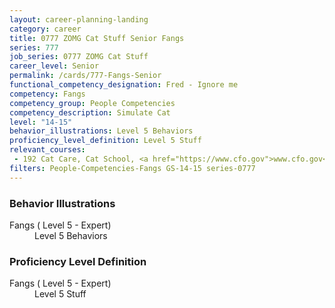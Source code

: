 ```yaml
---
layout: career-planning-landing
category: career
title: 0777 ZOMG Cat Stuff Senior Fangs
series: 777
job_series: 0777 ZOMG Cat Stuff
career_level: Senior
permalink: /cards/777-Fangs-Senior
functional_competency_designation: Fred - Ignore me
competency: Fangs
competency_group: People Competencies
competency_description: Simulate Cat
level: "14-15"
behavior_illustrations: Level 5 Behaviors
proficiency_level_definition: Level 5 Stuff
relevant_courses: 
 - 192 Cat Care, Cat School, <a href="https://www.cfo.gov">www.cfo.gov</a>
filters: People-Competencies-Fangs GS-14-15 series-0777
---
```


<div class="desktop:grid-col-6 margin-y-205">
  <div class="border-top-05 bg-white padding-2 shadow-5 height-full members-hover border-1px border-gray-30 border-top-orange radius-lg">
    <h3>Behavior Illustrations</h3>
    <dl class="text-base"><dt>Fangs ( Level 5 - Expert)</dt><dd>Level 5 Behaviors</dd></dl>
  </div>
</div>
<div class="desktop:grid-col-6 margin-y-205">
  <div class="border-top-05 bg-white padding-2 shadow-5 height-full members-hover border-1px border-gray-30 border-top-orange radius-lg">
    <h3>Proficiency Level Definition</h3>
    <dl class="text-base"><dt>Fangs ( Level 5 - Expert)</dt><dd>Level 5 Stuff</dd></dl>
  </div>
</div>